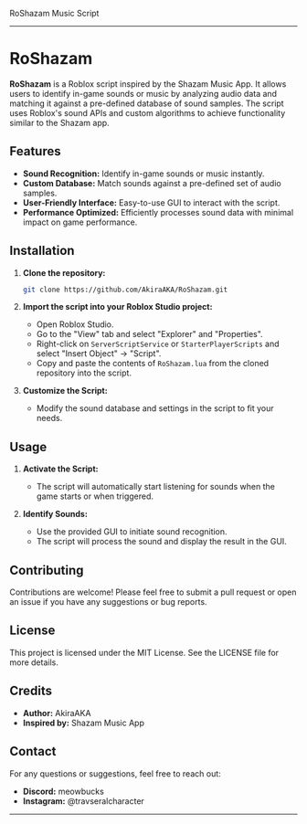 RoShazam Music Script

---

# RoShazam

**RoShazam** is a Roblox script inspired by the Shazam Music App. It allows users to identify in-game sounds or music by analyzing audio data and matching it against a pre-defined database of sound samples. The script uses Roblox's sound APIs and custom algorithms to achieve functionality similar to the Shazam app.

## Features

- **Sound Recognition:** Identify in-game sounds or music instantly.
- **Custom Database:** Match sounds against a pre-defined set of audio samples.
- **User-Friendly Interface:** Easy-to-use GUI to interact with the script.
- **Performance Optimized:** Efficiently processes sound data with minimal impact on game performance.

## Installation

1. **Clone the repository:**

   ```bash
   git clone https://github.com/AkiraAKA/RoShazam.git
   ```

2. **Import the script into your Roblox Studio project:**

   - Open Roblox Studio.
   - Go to the "View" tab and select "Explorer" and "Properties".
   - Right-click on `ServerScriptService` or `StarterPlayerScripts` and select "Insert Object" -> "Script".
   - Copy and paste the contents of `RoShazam.lua` from the cloned repository into the script.

3. **Customize the Script:**

   - Modify the sound database and settings in the script to fit your needs.

## Usage

1. **Activate the Script:**

   - The script will automatically start listening for sounds when the game starts or when triggered.

2. **Identify Sounds:**

   - Use the provided GUI to initiate sound recognition.
   - The script will process the sound and display the result in the GUI.

## Contributing

Contributions are welcome! Please feel free to submit a pull request or open an issue if you have any suggestions or bug reports.

## License

This project is licensed under the MIT License. See the LICENSE file for more details.

## Credits

- **Author:** AkiraAKA
- **Inspired by:** Shazam Music App

## Contact

For any questions or suggestions, feel free to reach out:
- **Discord:** meowbucks
- **Instagram:** @travseralcharacter

---
